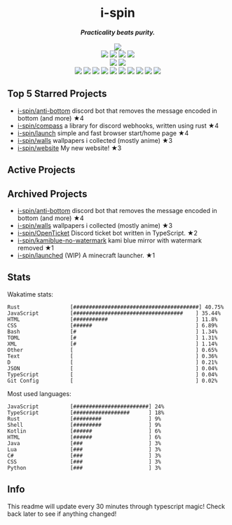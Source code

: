 <!-- deno-fmt-ignore-file -->
<h1 align="center">i-spin</h1>
<div align="center">
  <b><i>Practicality beats purity.</i></b>
  <br />
  <br />
  <img src="https://img.shields.io/badge/Discord-sourTaste000%232391-ffcee0?labelColor=4c566a&logo=Discord" />
  <br />
  <img src="https://img.shields.io/badge/-Vim-%23ffbeef?logo=Vim&labelColor=4c566a" />
  <img src="https://img.shields.io/badge/-CLion-%23ffb4ed?logo=CLion&labelColor=4c566a" />
  <img src="https://img.shields.io/badge/-IntellJ IDEA-%23ffaaea?logo=IntelliJIDEA&labelColor=4c566a" />
  <img src="https://img.shields.io/badge/-Visual Studio Code-%23f4d3d5?logo=VisualStudioCode&labelColor=4c566a" />
  <br />
  <img src="https://img.shields.io/badge/-macOS-%23ffd3da?logo=macOS&labelColor=4c566a" />
  <img src="https://img.shields.io/badge/-Linux-%23ffc9e5?logo=Linux&labelColor=4c566a" />
  <br />
<img src="https://img.shields.io/badge/-TypeScript-fec5bb" />
<img src="https://img.shields.io/badge/-Rust-ffe5d9" />
<img src="https://img.shields.io/badge/-JavaScript-fec89a" />
<img src="https://img.shields.io/badge/-other-fcd5ce" />
<img src="https://img.shields.io/badge/-Shell-fae1dd" />
<img src="https://img.shields.io/badge/-Kotlin-ffd7ba" />
<img src="https://img.shields.io/badge/-Java-f8edeb" />
<img src="https://img.shields.io/badge/-HTML-e8e8e4" />
<img src="https://img.shields.io/badge/-Lua-ece4db" />
<img src="https://img.shields.io/badge/-C#-d8e2dc" />
  <br />
</div>

## Top 5 Starred Projects

- [i-spin/anti-bottom](https://github.com/i-spin/anti-bottom) discord bot that removes the message encoded in bottom (and more) ★4
- [i-spin/compass](https://github.com/i-spin/compass) a library for discord webhooks, written using rust ★4
- [i-spin/launch](https://github.com/i-spin/launch) simple and fast browser start/home page ★4
- [i-spin/walls](https://github.com/i-spin/walls) wallpapers i collected (mostly anime) ★3
- [i-spin/website](https://github.com/i-spin/website) My new website! ★3

## Active Projects



## Archived Projects

- [i-spin/anti-bottom](https://github.com/i-spin/anti-bottom) discord bot that removes the message encoded in bottom (and more) ★4
- [i-spin/walls](https://github.com/i-spin/walls) wallpapers i collected (mostly anime) ★3
- [i-spin/OpenTicket](https://github.com/i-spin/OpenTicket) Discord ticket bot written in TypeScript. ★2
- [i-spin/kamiblue-no-watermark](https://github.com/i-spin/kamiblue-no-watermark) kami blue mirror with watermark removed ★1
- [i-spin/launched](https://github.com/i-spin/launched) (WIP) A minecraft launcher. ★1

## Stats

Wakatime stats:
```
Rust                [########################################] 40.75%
JavaScript          [###################################    ] 35.44%
HTML                [###########                            ] 11.8%
CSS                 [######                                 ] 6.89%
Bash                [#                                      ] 1.34%
TOML                [#                                      ] 1.31%
XML                 [#                                      ] 1.14%
Other               [                                       ] 0.65%
Text                [                                       ] 0.36%
D                   [                                       ] 0.21%
JSON                [                                       ] 0.04%
TypeScript          [                                       ] 0.04%
Git Config          [                                       ] 0.02%
```

Most used languages:
```
JavaScript          [########################] 24%
TypeScript          [##################      ] 18%
Rust                [#########               ] 9%
Shell               [#########               ] 9%
Kotlin              [######                  ] 6%
HTML                [######                  ] 6%
Java                [###                     ] 3%
Lua                 [###                     ] 3%
C#                  [###                     ] 3%
CSS                 [###                     ] 3%
Python              [###                     ] 3%
```

## Info

This readme will update every 30 minutes through typescript magic! Check back later to see if anything changed!
